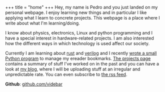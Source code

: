 +++
title = "home"
+++
Hey, my name is Pedro and you just landed on my personal webpage. I enjoy learning new
things and in particular I like applying what I learn to concrete projects. This
webpage is a place where I  write about what I'm learning/doing.

I know about physics, electronics, Linux and  python programming and I have a special
interest in hardware-related projects. I am also interested how the different ways in
which technology is used affect our society.

Currently I am learning about [rust](https://www.rust-lang.org/) and [verilog](
https://es.wikipedia.org/wiki/Verilog) and I recently [wrote a small Python program](
@/blog/buiding_a_python_cli_application_to_manage_my_bookmarks.md) to manage my ereader
bookmarks. [The projects page](@/pages/projects.md) contains a summary of stuff I've
worked on in the past and you can have a look at [my blog](@/blog/_index.md), where I
will be uploading stuff at an irregular and unpredictable rate. You can even subscribe
to [the rss feed](https://www.vide.bar/rss.xml).

**Github**: [github.com/videbar](https://www.github.com/videbar)



